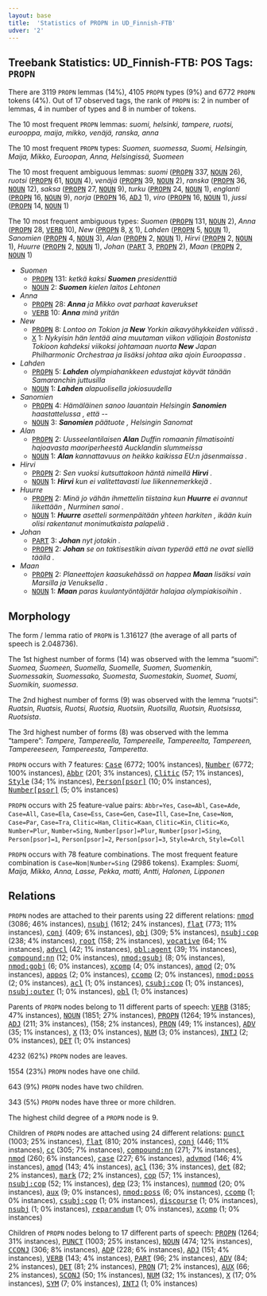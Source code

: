 ```yaml
---
layout: base
title:  'Statistics of PROPN in UD_Finnish-FTB'
udver: '2'
---
```


## Treebank Statistics: UD_Finnish-FTB: POS Tags: `PROPN`

There are 3119 `PROPN` lemmas (14%), 4105 `PROPN` types (9%) and 6772 `PROPN` tokens (4%).
Out of 17 observed tags, the rank of `PROPN` is: 2 in number of lemmas, 4 in number of types and 8 in number of tokens.

The 10 most frequent `PROPN` lemmas: <em>suomi, helsinki, tampere, ruotsi, eurooppa, maija, mikko, venäjä, ranska, anna</em>

The 10 most frequent `PROPN` types:  <em>Suomen, suomessa, Suomi, Helsingin, Maija, Mikko, Euroopan, Anna, Helsingissä, Suomeen</em>

The 10 most frequent ambiguous lemmas: <em>suomi</em> (<tt><a href="fi_ftb-pos-PROPN.html">PROPN</a></tt> 337, <tt><a href="fi_ftb-pos-NOUN.html">NOUN</a></tt> 26), <em>ruotsi</em> (<tt><a href="fi_ftb-pos-PROPN.html">PROPN</a></tt> 61, <tt><a href="fi_ftb-pos-NOUN.html">NOUN</a></tt> 4), <em>venäjä</em> (<tt><a href="fi_ftb-pos-PROPN.html">PROPN</a></tt> 39, <tt><a href="fi_ftb-pos-NOUN.html">NOUN</a></tt> 2), <em>ranska</em> (<tt><a href="fi_ftb-pos-PROPN.html">PROPN</a></tt> 36, <tt><a href="fi_ftb-pos-NOUN.html">NOUN</a></tt> 12), <em>saksa</em> (<tt><a href="fi_ftb-pos-PROPN.html">PROPN</a></tt> 27, <tt><a href="fi_ftb-pos-NOUN.html">NOUN</a></tt> 9), <em>turku</em> (<tt><a href="fi_ftb-pos-PROPN.html">PROPN</a></tt> 24, <tt><a href="fi_ftb-pos-NOUN.html">NOUN</a></tt> 1), <em>englanti</em> (<tt><a href="fi_ftb-pos-PROPN.html">PROPN</a></tt> 16, <tt><a href="fi_ftb-pos-NOUN.html">NOUN</a></tt> 9), <em>norja</em> (<tt><a href="fi_ftb-pos-PROPN.html">PROPN</a></tt> 16, <tt><a href="fi_ftb-pos-ADJ.html">ADJ</a></tt> 1), <em>viro</em> (<tt><a href="fi_ftb-pos-PROPN.html">PROPN</a></tt> 16, <tt><a href="fi_ftb-pos-NOUN.html">NOUN</a></tt> 1), <em>jussi</em> (<tt><a href="fi_ftb-pos-PROPN.html">PROPN</a></tt> 14, <tt><a href="fi_ftb-pos-NOUN.html">NOUN</a></tt> 1)

The 10 most frequent ambiguous types:  <em>Suomen</em> (<tt><a href="fi_ftb-pos-PROPN.html">PROPN</a></tt> 131, <tt><a href="fi_ftb-pos-NOUN.html">NOUN</a></tt> 2), <em>Anna</em> (<tt><a href="fi_ftb-pos-PROPN.html">PROPN</a></tt> 28, <tt><a href="fi_ftb-pos-VERB.html">VERB</a></tt> 10), <em>New</em> (<tt><a href="fi_ftb-pos-PROPN.html">PROPN</a></tt> 8, <tt><a href="fi_ftb-pos-X.html">X</a></tt> 1), <em>Lahden</em> (<tt><a href="fi_ftb-pos-PROPN.html">PROPN</a></tt> 5, <tt><a href="fi_ftb-pos-NOUN.html">NOUN</a></tt> 1), <em>Sanomien</em> (<tt><a href="fi_ftb-pos-PROPN.html">PROPN</a></tt> 4, <tt><a href="fi_ftb-pos-NOUN.html">NOUN</a></tt> 3), <em>Alan</em> (<tt><a href="fi_ftb-pos-PROPN.html">PROPN</a></tt> 2, <tt><a href="fi_ftb-pos-NOUN.html">NOUN</a></tt> 1), <em>Hirvi</em> (<tt><a href="fi_ftb-pos-PROPN.html">PROPN</a></tt> 2, <tt><a href="fi_ftb-pos-NOUN.html">NOUN</a></tt> 1), <em>Huurre</em> (<tt><a href="fi_ftb-pos-PROPN.html">PROPN</a></tt> 2, <tt><a href="fi_ftb-pos-NOUN.html">NOUN</a></tt> 1), <em>Johan</em> (<tt><a href="fi_ftb-pos-PART.html">PART</a></tt> 3, <tt><a href="fi_ftb-pos-PROPN.html">PROPN</a></tt> 2), <em>Maan</em> (<tt><a href="fi_ftb-pos-PROPN.html">PROPN</a></tt> 2, <tt><a href="fi_ftb-pos-NOUN.html">NOUN</a></tt> 1)


* <em>Suomen</em>
  * <tt><a href="fi_ftb-pos-PROPN.html">PROPN</a></tt> 131: <em>ketkä kaksi <b>Suomen</b> presidenttiä</em>
  * <tt><a href="fi_ftb-pos-NOUN.html">NOUN</a></tt> 2: <em><b>Suomen</b> kielen laitos Lehtonen</em>
* <em>Anna</em>
  * <tt><a href="fi_ftb-pos-PROPN.html">PROPN</a></tt> 28: <em><b>Anna</b> ja Mikko ovat parhaat kaverukset</em>
  * <tt><a href="fi_ftb-pos-VERB.html">VERB</a></tt> 10: <em><b>Anna</b> minä yritän</em>
* <em>New</em>
  * <tt><a href="fi_ftb-pos-PROPN.html">PROPN</a></tt> 8: <em>Lontoo on Tokion ja <b>New</b> Yorkin aikavyöhykkeiden välissä .</em>
  * <tt><a href="fi_ftb-pos-X.html">X</a></tt> 1: <em>Nykyisin hän lentää aina muutaman viikon väliajoin Bostonista Tokioon kahdeksi viikoksi johtamaan nuorta <b>New</b> Japan Philharmonic Orchestraa ja lisäksi johtaa aika ajoin Euroopassa .</em>
* <em>Lahden</em>
  * <tt><a href="fi_ftb-pos-PROPN.html">PROPN</a></tt> 5: <em><b>Lahden</b> olympiahankkeen edustajat käyvät tänään Samaranchin juttusilla</em>
  * <tt><a href="fi_ftb-pos-NOUN.html">NOUN</a></tt> 1: <em><b>Lahden</b> alapuolisella jokiosuudella</em>
* <em>Sanomien</em>
  * <tt><a href="fi_ftb-pos-PROPN.html">PROPN</a></tt> 4: <em>Hämäläinen sanoo lauantain Helsingin <b>Sanomien</b> haastattelussa , että --</em>
  * <tt><a href="fi_ftb-pos-NOUN.html">NOUN</a></tt> 3: <em><b>Sanomien</b> päätuote , Helsingin Sanomat</em>
* <em>Alan</em>
  * <tt><a href="fi_ftb-pos-PROPN.html">PROPN</a></tt> 2: <em>Uusseelantilaisen <b>Alan</b> Duffin romaanin filmatisointi hajoavasta maoriperheestä Aucklandin slummeissa</em>
  * <tt><a href="fi_ftb-pos-NOUN.html">NOUN</a></tt> 1: <em><b>Alan</b> kannattavuus on heikko kaikissa EU:n jäsenmaissa .</em>
* <em>Hirvi</em>
  * <tt><a href="fi_ftb-pos-PROPN.html">PROPN</a></tt> 2: <em>Sen vuoksi kutsuttakoon häntä nimellä <b>Hirvi</b> .</em>
  * <tt><a href="fi_ftb-pos-NOUN.html">NOUN</a></tt> 1: <em><b>Hirvi</b> kun ei valitettavasti lue liikennemerkkejä .</em>
* <em>Huurre</em>
  * <tt><a href="fi_ftb-pos-PROPN.html">PROPN</a></tt> 2: <em>Minä jo vähän ihmettelin tiistaina kun <b>Huurre</b> ei avannut liikettään , Nurminen sanoi .</em>
  * <tt><a href="fi_ftb-pos-NOUN.html">NOUN</a></tt> 1: <em><b>Huurre</b> asetteli sormenpäitään yhteen harkiten , ikään kuin olisi rakentanut monimutkaista palapeliä .</em>
* <em>Johan</em>
  * <tt><a href="fi_ftb-pos-PART.html">PART</a></tt> 3: <em><b>Johan</b> nyt jotakin .</em>
  * <tt><a href="fi_ftb-pos-PROPN.html">PROPN</a></tt> 2: <em><b>Johan</b> se on taktisestikin aivan typerää että ne ovat siellä täällä .</em>
* <em>Maan</em>
  * <tt><a href="fi_ftb-pos-PROPN.html">PROPN</a></tt> 2: <em>Planeettojen kaasukehässä on happea <b>Maan</b> lisäksi vain Marsilla ja Venuksella .</em>
  * <tt><a href="fi_ftb-pos-NOUN.html">NOUN</a></tt> 1: <em><b>Maan</b> paras kuulantyöntäjätär halajaa olympiakisoihin .</em>

## Morphology

The form / lemma ratio of `PROPN` is 1.316127 (the average of all parts of speech is 2.048736).

The 1st highest number of forms (14) was observed with the lemma “suomi”: <em>Suomea, Suomeen, Suomella, Suomelle, Suomen, Suomenkin, Suomessakin, Suomessako, Suomesta, Suomestakin, Suomet, Suomi, Suomikin, suomessa</em>.

The 2nd highest number of forms (9) was observed with the lemma “ruotsi”: <em>Ruatsin, Ruatsis, Ruotsi, Ruotsia, Ruotsiin, Ruotsilla, Ruotsin, Ruotsissa, Ruotsista</em>.

The 3rd highest number of forms (8) was observed with the lemma “tampere”: <em>Tampere, Tampereella, Tampereelle, Tampereelta, Tampereen, Tampereeseen, Tampereesta, Tamperetta</em>.

`PROPN` occurs with 7 features: <tt><a href="fi_ftb-feat-Case.html">Case</a></tt> (6772; 100% instances), <tt><a href="fi_ftb-feat-Number.html">Number</a></tt> (6772; 100% instances), <tt><a href="fi_ftb-feat-Abbr.html">Abbr</a></tt> (201; 3% instances), <tt><a href="fi_ftb-feat-Clitic.html">Clitic</a></tt> (57; 1% instances), <tt><a href="fi_ftb-feat-Style.html">Style</a></tt> (34; 1% instances), <tt><a href="fi_ftb-feat-Person-psor.html">Person[psor]</a></tt> (10; 0% instances), <tt><a href="fi_ftb-feat-Number-psor.html">Number[psor]</a></tt> (5; 0% instances)

`PROPN` occurs with 25 feature-value pairs: `Abbr=Yes`, `Case=Abl`, `Case=Ade`, `Case=All`, `Case=Ela`, `Case=Ess`, `Case=Gen`, `Case=Ill`, `Case=Ine`, `Case=Nom`, `Case=Par`, `Case=Tra`, `Clitic=Han`, `Clitic=Kaan`, `Clitic=Kin`, `Clitic=Ko`, `Number=Plur`, `Number=Sing`, `Number[psor]=Plur`, `Number[psor]=Sing`, `Person[psor]=1`, `Person[psor]=2`, `Person[psor]=3`, `Style=Arch`, `Style=Coll`

`PROPN` occurs with 78 feature combinations.
The most frequent feature combination is `Case=Nom|Number=Sing` (2986 tokens).
Examples: <em>Suomi, Maija, Mikko, Anna, Lasse, Pekka, matti, Antti, Halonen, Lipponen</em>


## Relations

`PROPN` nodes are attached to their parents using 22 different relations: <tt><a href="fi_ftb-dep-nmod.html">nmod</a></tt> (3086; 46% instances), <tt><a href="fi_ftb-dep-nsubj.html">nsubj</a></tt> (1612; 24% instances), <tt><a href="fi_ftb-dep-flat.html">flat</a></tt> (773; 11% instances), <tt><a href="fi_ftb-dep-conj.html">conj</a></tt> (409; 6% instances), <tt><a href="fi_ftb-dep-obj.html">obj</a></tt> (309; 5% instances), <tt><a href="fi_ftb-dep-nsubj-cop.html">nsubj:cop</a></tt> (238; 4% instances), <tt><a href="fi_ftb-dep-root.html">root</a></tt> (158; 2% instances), <tt><a href="fi_ftb-dep-vocative.html">vocative</a></tt> (64; 1% instances), <tt><a href="fi_ftb-dep-advcl.html">advcl</a></tt> (42; 1% instances), <tt><a href="fi_ftb-dep-obl-agent.html">obl:agent</a></tt> (39; 1% instances), <tt><a href="fi_ftb-dep-compound-nn.html">compound:nn</a></tt> (12; 0% instances), <tt><a href="fi_ftb-dep-nmod-gsubj.html">nmod:gsubj</a></tt> (8; 0% instances), <tt><a href="fi_ftb-dep-nmod-gobj.html">nmod:gobj</a></tt> (6; 0% instances), <tt><a href="fi_ftb-dep-xcomp.html">xcomp</a></tt> (4; 0% instances), <tt><a href="fi_ftb-dep-amod.html">amod</a></tt> (2; 0% instances), <tt><a href="fi_ftb-dep-appos.html">appos</a></tt> (2; 0% instances), <tt><a href="fi_ftb-dep-ccomp.html">ccomp</a></tt> (2; 0% instances), <tt><a href="fi_ftb-dep-nmod-poss.html">nmod:poss</a></tt> (2; 0% instances), <tt><a href="fi_ftb-dep-acl.html">acl</a></tt> (1; 0% instances), <tt><a href="fi_ftb-dep-csubj-cop.html">csubj:cop</a></tt> (1; 0% instances), <tt><a href="fi_ftb-dep-nsubj-outer.html">nsubj:outer</a></tt> (1; 0% instances), <tt><a href="fi_ftb-dep-obl.html">obl</a></tt> (1; 0% instances)

Parents of `PROPN` nodes belong to 11 different parts of speech: <tt><a href="fi_ftb-pos-VERB.html">VERB</a></tt> (3185; 47% instances), <tt><a href="fi_ftb-pos-NOUN.html">NOUN</a></tt> (1851; 27% instances), <tt><a href="fi_ftb-pos-PROPN.html">PROPN</a></tt> (1264; 19% instances), <tt><a href="fi_ftb-pos-ADJ.html">ADJ</a></tt> (211; 3% instances),  (158; 2% instances), <tt><a href="fi_ftb-pos-PRON.html">PRON</a></tt> (49; 1% instances), <tt><a href="fi_ftb-pos-ADV.html">ADV</a></tt> (35; 1% instances), <tt><a href="fi_ftb-pos-X.html">X</a></tt> (13; 0% instances), <tt><a href="fi_ftb-pos-NUM.html">NUM</a></tt> (3; 0% instances), <tt><a href="fi_ftb-pos-INTJ.html">INTJ</a></tt> (2; 0% instances), <tt><a href="fi_ftb-pos-DET.html">DET</a></tt> (1; 0% instances)

4232 (62%) `PROPN` nodes are leaves.

1554 (23%) `PROPN` nodes have one child.

643 (9%) `PROPN` nodes have two children.

343 (5%) `PROPN` nodes have three or more children.

The highest child degree of a `PROPN` node is 9.

Children of `PROPN` nodes are attached using 24 different relations: <tt><a href="fi_ftb-dep-punct.html">punct</a></tt> (1003; 25% instances), <tt><a href="fi_ftb-dep-flat.html">flat</a></tt> (810; 20% instances), <tt><a href="fi_ftb-dep-conj.html">conj</a></tt> (446; 11% instances), <tt><a href="fi_ftb-dep-cc.html">cc</a></tt> (305; 7% instances), <tt><a href="fi_ftb-dep-compound-nn.html">compound:nn</a></tt> (271; 7% instances), <tt><a href="fi_ftb-dep-nmod.html">nmod</a></tt> (260; 6% instances), <tt><a href="fi_ftb-dep-case.html">case</a></tt> (227; 6% instances), <tt><a href="fi_ftb-dep-advmod.html">advmod</a></tt> (146; 4% instances), <tt><a href="fi_ftb-dep-amod.html">amod</a></tt> (143; 4% instances), <tt><a href="fi_ftb-dep-acl.html">acl</a></tt> (136; 3% instances), <tt><a href="fi_ftb-dep-det.html">det</a></tt> (82; 2% instances), <tt><a href="fi_ftb-dep-mark.html">mark</a></tt> (72; 2% instances), <tt><a href="fi_ftb-dep-cop.html">cop</a></tt> (57; 1% instances), <tt><a href="fi_ftb-dep-nsubj-cop.html">nsubj:cop</a></tt> (52; 1% instances), <tt><a href="fi_ftb-dep-dep.html">dep</a></tt> (23; 1% instances), <tt><a href="fi_ftb-dep-nummod.html">nummod</a></tt> (20; 0% instances), <tt><a href="fi_ftb-dep-aux.html">aux</a></tt> (9; 0% instances), <tt><a href="fi_ftb-dep-nmod-poss.html">nmod:poss</a></tt> (6; 0% instances), <tt><a href="fi_ftb-dep-ccomp.html">ccomp</a></tt> (1; 0% instances), <tt><a href="fi_ftb-dep-csubj-cop.html">csubj:cop</a></tt> (1; 0% instances), <tt><a href="fi_ftb-dep-discourse.html">discourse</a></tt> (1; 0% instances), <tt><a href="fi_ftb-dep-nsubj.html">nsubj</a></tt> (1; 0% instances), <tt><a href="fi_ftb-dep-reparandum.html">reparandum</a></tt> (1; 0% instances), <tt><a href="fi_ftb-dep-xcomp.html">xcomp</a></tt> (1; 0% instances)

Children of `PROPN` nodes belong to 17 different parts of speech: <tt><a href="fi_ftb-pos-PROPN.html">PROPN</a></tt> (1264; 31% instances), <tt><a href="fi_ftb-pos-PUNCT.html">PUNCT</a></tt> (1003; 25% instances), <tt><a href="fi_ftb-pos-NOUN.html">NOUN</a></tt> (474; 12% instances), <tt><a href="fi_ftb-pos-CCONJ.html">CCONJ</a></tt> (306; 8% instances), <tt><a href="fi_ftb-pos-ADP.html">ADP</a></tt> (228; 6% instances), <tt><a href="fi_ftb-pos-ADJ.html">ADJ</a></tt> (151; 4% instances), <tt><a href="fi_ftb-pos-VERB.html">VERB</a></tt> (143; 4% instances), <tt><a href="fi_ftb-pos-PART.html">PART</a></tt> (96; 2% instances), <tt><a href="fi_ftb-pos-ADV.html">ADV</a></tt> (84; 2% instances), <tt><a href="fi_ftb-pos-DET.html">DET</a></tt> (81; 2% instances), <tt><a href="fi_ftb-pos-PRON.html">PRON</a></tt> (71; 2% instances), <tt><a href="fi_ftb-pos-AUX.html">AUX</a></tt> (66; 2% instances), <tt><a href="fi_ftb-pos-SCONJ.html">SCONJ</a></tt> (50; 1% instances), <tt><a href="fi_ftb-pos-NUM.html">NUM</a></tt> (32; 1% instances), <tt><a href="fi_ftb-pos-X.html">X</a></tt> (17; 0% instances), <tt><a href="fi_ftb-pos-SYM.html">SYM</a></tt> (7; 0% instances), <tt><a href="fi_ftb-pos-INTJ.html">INTJ</a></tt> (1; 0% instances)

